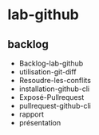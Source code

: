 # lab-github

## backlog
    
- Backlog-lab-github
- utilisation-git-diff
- Resoudre-les-conflits
- installation-github-cli 
- Exposé-Pullrequest
- pullrequest-github-cli
- rapport
- présentation 

